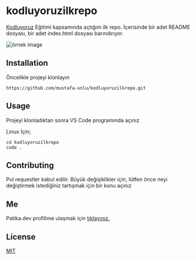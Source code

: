# kodluyoruzilkrepo


[Kodluyoruz](https://www.kodluyoruz.org/) Eğitimi kapsamında açtığım ilk repo. İçerisinde bir adet README dosyası, bir adet index.html dosyası barındırıyor.

![örnek image](https://picsum.photos/200)



## Installation



Öncelikle projeyi klonlayın

```git clone
https://github.com/mustafa-unlu/kodluyoruzilkrepo.git
```

## Usage



Projeyi klonladıktan sonra VS Code programında açınız

Linux İçin;

```
cd kodluyoruzilkrepo
code . 
```


 ## Contributing

 

 Pul requestler kabul edilir. Büyük değişiklikler için, lütfen önce neyi değiştirmek istediğiniz tartışmak için bir konu açınız

## Me

Patika.dev profilime ulaşmak için [tıklayınız.](https://app.patika.dev/narb)


 ## License

 

 [MIT](https://choosealicense.com/licenses/mit/)


